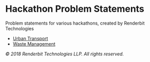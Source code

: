 # Hackathon Problem Statements

Problem statements for various hackathons, created by Renderbit Technologies

- [Urban Transport](./Urban-Transport.md)
- [Waste Management](./Waste-Management.md)

_&copy; 2018 Renderbit Technologies LLP. All rights reserved._
